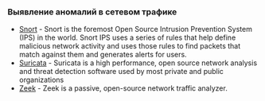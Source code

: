 ### Выявление аномалий в сетевом трафике

- [Snort](https://www.snort.org/) - Snort is the foremost Open Source Intrusion Prevention System (IPS) in the world. Snort IPS uses a series of rules that help define malicious network activity and uses those rules to find packets that match against them and generates alerts for users.
- [Suricata](https://suricata.io/features/) - Suricata is a high performance, open source network analysis and threat detection software used by most private and public organizations
- [Zeek](https://zeek.org/) - Zeek is a passive, open-source network traffic analyzer.